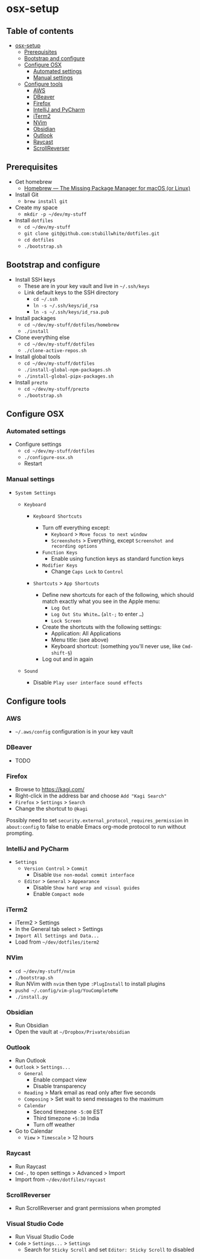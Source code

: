 # osx-setup #

<!-- markdown-toc start - Don't edit this section. Run M-x markdown-toc-refresh-toc -->
## Table of contents ##

- [osx-setup](#osx-setup)
    - [Prerequisites](#prerequisites)
    - [Bootstrap and configure](#bootstrap-and-configure)
    - [Configure OSX](#configure-osx)
        - [Automated settings](#automated-settings)
        - [Manual settings](#manual-settings)
    - [Configure tools](#configure-tools)
        - [AWS](#aws)
        - [DBeaver](#dbeaver)
        - [Firefox](#firefox)
        - [IntelliJ and PyCharm](#intellij-and-pycharm)
        - [iTerm2](#iterm2)
        - [NVim](#nvim)
        - [Obsidian](#obsidian)
        - [Outlook](#outlook)
        - [Raycast](#raycast)
        - [ScrollReverser](#scrollreverser)

<!-- markdown-toc end -->

## Prerequisites ##

- Get homebrew
    - [Homebrew — The Missing Package Manager for macOS (or Linux)](https://brew.sh/)
- Install Git
    - `brew install git`
- Create my space
    - `mkdir -p ~/dev/my-stuff`
- Install `dotfiles`
    - `cd ~/dev/my-stuff`
    - `git clone git@github.com:stubillwhite/dotfiles.git`
    - `cd dotfiles`
    - `./bootstrap.sh`

## Bootstrap and configure ##

- Install SSH keys
    - These are in your key vault and live in `~/.ssh/keys`
    - Link default keys to the SSH directory
        - `cd ~/.ssh`
        - `ln -s ~/.ssh/keys/id_rsa`
        - `ln -s ~/.ssh/keys/id_rsa.pub`
- Install packages
    - `cd ~/dev/my-stuff/dotfiles/homebrew`
    - `./install`
- Clone everything else
    - `cd ~/dev/my-stuff/dotfiles`
    - `./clone-active-repos.sh`
- Install global tools
    - `cd ~/dev/my-stuff/dotfiles`
    - `./install-global-npm-packages.sh`
    - `./install-global-pipx-packages.sh`
- Install `prezto`
    - `cd ~/dev/my-stuff/prezto`
    - `./bootstrap.sh`

## Configure OSX ##

### Automated settings ###

- Configure settings
    - `cd ~/dev/my-stuff/dotfiles`
    - `./configure-osx.sh`
    - Restart

### Manual settings ###

- `System Settings`
    - `Keyboard`
        - `Keyboard Shortcuts`
            - Turn off everything except:
                - `Keyboard` > `Move focus to next window`
                - `Screenshots` > Everything, except `Screenshot and recording options`
            - `Function Keys`
                - Enable using function keys as standard function keys
            - `Modifier Keys`
                - Change `Caps Lock` to `Control`

        - `Shortcuts` > `App Shortcuts`
            - Define new shortcuts for each of the following, which should match exactly what you see in the Apple menu:
                - `Log Out`
                - `Log Out Stu White…` (`alt-;` to enter `…`)
                - `Lock Screen`
            - Create the shortcuts with the following settings:
                - Application: All Applications
                - Menu title: (see above)
                - Keyboard shortcut: (something you'll never use, like `Cmd-shift-§`)
            - Log out and in again

    - `Sound`
        - Disable `Play user interface sound effects`

## Configure tools ##

### AWS ###

- `~/.aws/config` configuration is in your key vault

### DBeaver ###

- TODO

### Firefox ###

- Browse to https://kagi.com/
- Right-click in the address bar and choose `Add "Kagi Search"`
- `Firefox` > `Settings` > `Search`
- Change the shortcut to `@kagi`

Possibly need to set `security.external_protocol_requires_permission` in `about:config` to false to enable Emacs
org-mode protocol to run without prompting.

### IntelliJ and PyCharm ###

- `Settings` 
    - `Version Control` > `Commit`
        - Disable `Use non-modal commit interface`
    - `Editor` > `General` > `Appearance`
        - Disable `Show hard wrap and visual guides`
        - Enable `Compact mode`

### iTerm2 ###

- iTerm2 > Settings
- In the General tab select > Settings
- `Import All Settings and Data...`
- Load from `~/dev/dotfiles/iterm2`

### NVim ###

- `cd ~/dev/my-stuff/nvim`
- `./bootstrap.sh`
- Run NVim with `nvim` then type `:PlugInstall` to install plugins
- `pushd ~/.config/vim-plug/YouCompleteMe`
- `./install.py`

### Obsidian ###

- Run Obsidian
- Open the vault at `~/Dropbox/Private/obsidian`

### Outlook ###

- Run Outlook
- `Outlook` > `Settings...`
    - `General` 
        - Enable compact view
        - Disable transparency
    - `Reading` > Mark email as read only after five seconds
    - `Composing` > Set wait to send messages to the maximum
    - `Calendar`
        - Second timezone `-5:00` EST
        - Third timezone `+5:30` India
        - Turn off weather
- Go to Calendar
    - `View` > `Timescale` > 12 hours

### Raycast ###

- Run Raycast
- `Cmd-,` to open settings > Advanced > Import
- Import from `~/dev/dotfiles/raycast`

### ScrollReverser ###

- Run ScrollReverser and grant permissions when prompted

### Visual Studio Code ###

- Run Visual Studio Code
- `Code` > `Settings...` > `Settings`
    - Search for `Sticky Scroll` and set `Editor: Sticky Scroll` to disabled
